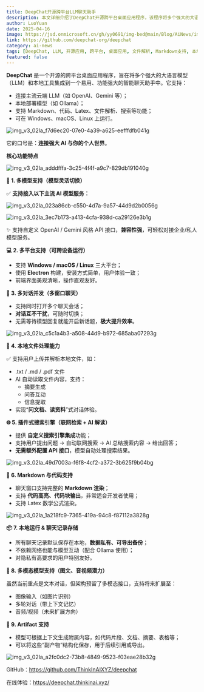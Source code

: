 ```yaml
---
title: DeepChat开源跨平台LLM聊天助手
description: 本文详细介绍了DeepChat开源跨平台桌面应用程序，该程序将多个强大的大语言模型(LLM)和本地工具集成到一个易用、功能强大的智能聊天助手中，支持多模型切换、本地文件处理、插件式搜索引擎等功能。
author: LuoYuan
date: 2025-04-16
image: https://jsd.onmicrosoft.cn/gh/yy0691/img-bed@main/Blog/AiNews/img_v3_02la_f7d6ec20-07e0-4a39-a625-eefffdfb041g.png
link: https://github.com/deepchat-org/deepchat
category: ai-news
tags: [DeepChat, LLM, 开源应用, 跨平台, 桌面应用, 文件解析, Markdown支持, 本地部署, 聊天助手, AI工具]
featured: false
---
```

**DeepChat** 是一个开源的跨平台桌面应用程序，旨在将多个强大的大语言模型（LLM）和本地工具集成到一个易用、功能强大的智能聊天助手中。它支持：

- 连接主流云端 LLM（如 OpenAI、Gemini 等）；
- 本地部署模型（如 Ollama）；
- 支持 Markdown、代码、Latex、文件解析、搜索等功能；
- 可在 Windows、macOS、Linux 上运行。

![img_v3_02la_f7d6ec20-07e0-4a39-a625-eefffdfb041g](https://jsd.onmicrosoft.cn/gh/yy0691/img-bed@main/Blog/AiNews/img_v3_02la_f7d6ec20-07e0-4a39-a625-eefffdfb041g.png)



它的口号是：**连接强大 AI 与你的个人世界**。

**核心功能特点**

![img_v3_02la_adddfffa-3c25-4f4f-a9c7-829db191040g](https://jsd.onmicrosoft.cn/gh/yy0691/img-bed@main/Blog/AiNews/img_v3_02la_adddfffa-3c25-4f4f-a9c7-829db191040g.jpg)

**🔑 1. 多模型支持（模型灵活切换）**

✅ **支持接入以下主流 AI 模型服务：**

![img_v3_02la_023a86cb-c550-4d7a-9a57-44d9d2b0056g](https://jsd.onmicrosoft.cn/gh/yy0691/img-bed@main/Blog/AiNews/img_v3_02la_023a86cb-c550-4d7a-9a57-44d9d2b0056g.jpg)

![img_v3_02la_3ec7b173-a413-4cfa-938d-ca29126e3b1g](https://jsd.onmicrosoft.cn/gh/yy0691/img-bed@main/Blog/AiNews/img_v3_02la_3ec7b173-a413-4cfa-938d-ca29126e3b1g.jpg)

✨ 支持自定义 OpenAI / Gemini 风格 API 接口，**兼容性强**，可轻松对接企业/私人模型服务。

**💻 2. 多平台支持（可跨设备运行）**

- 支持 **Windows / macOS / Linux** 三大平台；
- 使用 **Electron** 构建，安装方式简单，用户体验一致；
- 前端界面美观清晰，操作直观友好。



**🧵 3. 多对话并发（多窗口聊天）**

- 支持同时打开多个聊天会话；
- **对话互不干扰**，可随时切换；
- 无需等待模型回复就能开启新话题，**极大提升效率**。

![img_v3_02la_c5c1a4b3-a508-44d9-b972-685aba07293g](https://jsd.onmicrosoft.cn/gh/yy0691/img-bed@main/Blog/AiNews/img_v3_02la_c5c1a4b3-a508-44d9-b972-685aba07293g.png)



**📄 4. 本地文件处理能力**

✅ 支持用户上传并解析本地文件，如：

- .txt / .md / .pdf 文件
- AI 自动读取文件内容，支持：
  - 摘要生成
  - 问答互动
  - 信息提取
- 实现“**问文档、读资料**”式对话体验。



**🌐 5. 插件式搜索引擎（联网检索 + AI 解读）**

- 提供 **自定义搜索引擎集成**功能；
- 支持用户提出问题 → 自动联网搜索 → AI 总结搜索内容 → 给出回答；
- **无需额外配置 API 接口**，模型自动处理搜索结果。

![img_v3_02la_49d7003a-f6f8-4cf2-a372-3b625f9b04bg](https://jsd.onmicrosoft.cn/gh/yy0691/img-bed@main/Blog/AiNews/img_v3_02la_49d7003a-f6f8-4cf2-a372-3b625f9b04bg.png)



**🧩 6. Markdown 与代码支持**

- 聊天窗口支持完整的 **Markdown 渲染**；
- 支持 **代码高亮、代码块输出**，非常适合开发者使用；
- 支持 Latex 数学公式渲染。

![img_v3_02la_1a218fc9-7365-419a-94c8-f87112a3828g](https://jsd.onmicrosoft.cn/gh/yy0691/img-bed@main/Blog/AiNews/img_v3_02la_1a218fc9-7365-419a-94c8-f87112a3828g.png)



**📦 7. 本地运行 & 聊天记录存储**

- 所有聊天记录默认保存在本地，**数据私有、可导出备份**；
- 不依赖网络也能与模型互动（配合 Ollama 使用）；
- 对隐私有高要求的用户特别友好。



**🔎 8. 多模态模型支持（图文、音视频潜力）**

虽然当前重点是文本对话，但架构预留了多模态接口，支持将来扩展至：

- 图像输入（如图片识别）
- 多轮对话（带上下文记忆）
- 音频/视频（未来扩展方向）



**🧠 9. Artifact 支持**

- 模型可根据上下文生成附属内容，如代码片段、文档、摘要、表格等；
- 可以将这些“副产物”结构化保存，用于后续引用或导出。

![img_v3_02la_a2fc0dc2-73b8-4849-9523-f03eae28b32g](https://jsd.onmicrosoft.cn/gh/yy0691/img-bed@main/Blog/AiNews/img_v3_02la_a2fc0dc2-73b8-4849-9523-f03eae28b32g.jpg)





GitHub：https://github.com/ThinkInAIXYZ/deepchat

在线体验：https://deepchat.thinkinai.xyz/